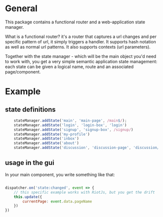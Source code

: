 
# General 
This package contains a functional router and a web-application state manager.

What is a functional router? it's a router that captures a url changes and 
per specific pattern of url, it simply triggers a handler. It supports hash notation 
as well as normal url patterns. It also supports contexts (url parameters).

Together with the state manager - which will be the main object you'd need 
to work with, you get a very simple semantic application state management: 
each state can be given a logical name, route and an associated page/component.


# Example

## state definitions

```javascript
    stateManager.addState('main', 'main-page', /main$/);
    stateManager.addState('login', 'login-box', 'login')
    stateManager.addState('signup', 'signup-box', /signup/)
    stateManager.addState('my-profile')
    stateManager.addState('inbox')
    stateManager.addState('about')
    stateManager.addState('discussion', 'discussion-page', 'discussion/%')
```

## usage in the gui

In your main component, you write something like that:

```javascript

dispatcher.on('state:changed', event => {
    // this specific example works with RiotJs, but you get the drift
    this.update({
        currentPage: event.data.pageName
    })
})


```